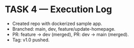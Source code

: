 ﻿# TASK 4 — Execution Log
- Created repo with dockerized sample app.
- Branched: main, dev, feature/update-homepage.
- PR: feature -> dev (merged), PR: dev -> main (merged).
- Tag: v1.0 pushed.
